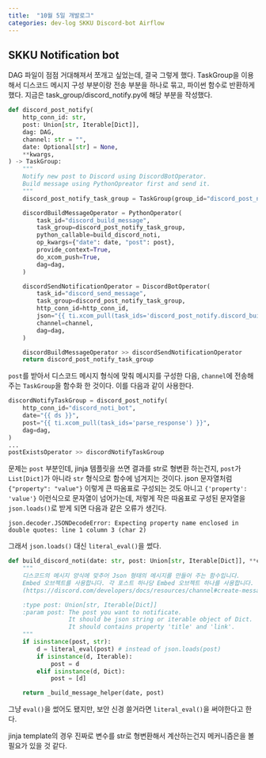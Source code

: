 ```yaml
---
title:  "10월 5일 개발로그"
categories: dev-log SKKU Discord-bot Airflow
---
```

## SKKU Notification bot
DAG 파일이 점점 거대해져서 쪼개고 싶었는데, 결국 그렇게 했다. TaskGroup을 이용해서 디스코드 메시지 구성 부분이랑 전송 부분을 하나로 묶고, 파이썬 함수로 반환하게 했다. 지금은 task_group/discord_notify.py에 해당 부분을 작성했다.  
```python
def discord_post_notify(
    http_conn_id: str,
    post: Union[str, Iterable[Dict]],
    dag: DAG,
    channel: str = "",
    date: Optional[str] = None,
    **kwargs,
) -> TaskGroup:
    """
    Notify new post to Discord using DiscordBotOperator.
    Build message using PythonOpreator first and send it.
    """
    discord_post_notify_task_group = TaskGroup(group_id="discord_post_notify", dag=dag)

    discordBuildMessageOperator = PythonOperator(
        task_id="discord_build_message",
        task_group=discord_post_notify_task_group,
        python_callable=build_discord_noti,
        op_kwargs={"date": date, "post": post},
        provide_context=True,
        do_xcom_push=True,
        dag=dag,
    )

    discordSendNotificationOperator = DiscordBotOperator(
        task_id="discord_send_message",
        task_group=discord_post_notify_task_group,
        http_conn_id=http_conn_id,
        json="{{ ti.xcom_pull(task_ids='discord_post_notify.discord_build_message') }}",
        channel=channel,
        dag=dag,
    )

    discordBuildMessageOperator >> discordSendNotificationOperator
    return discord_post_notify_task_group
```

`post`를 받아서 디스코드 메시지 형식에 맞춰 메시지를 구성한 다음, `channel`에 전송해주는 `TaskGroup`을 함수화 한 것이다. 이를 다음과 같이 사용한다.

```python
discordNotifyTaskGroup = discord_post_notify(
    http_conn_id="discord_noti_bot",
    date="{{ ds }}",
    post="{{ ti.xcom_pull(task_ids='parse_response') }}",
    dag=dag,
)
...
postExistsOperator >> discordNotifyTaskGroup
```
문제는 `post` 부분인데, jinja 템플릿을 쓰면 결과를 str로 형변환 하는건지, `post`가 `List[Dict]`가 아니라 `str` 형식으로 함수에 넘겨지는 것이다. json 문자열처럼 `{"property": "value"}` 이렇게 큰 따옴표로 구성되는 것도 아니고 `{'property': 'value'}` 이런식으로 문자열이 넘어가는데, 저렇게 작은 따옴표로 구성된 문자열을 `json.loads()`로 받게 되면 다음과 같은 오류가 생긴다.
```log
json.decoder.JSONDecodeError: Expecting property name enclosed in double quotes: line 1 column 3 (char 2)
```
그래서 `json.loads()` 대신 `literal_eval()`을 썼다.
```python
def build_discord_noti(date: str, post: Union[str, Iterable[Dict]], **context) -> str:
    """
    디스코드의 메시지 양식에 맞추어 Json 형태의 메시지를 만들어 주는 함수입니다.
    Embed 오브젝트를 사용합니다. 각 포스트 하나당 Embed 오브젝트 하나를 사용합니다.
    (https://discord.com/developers/docs/resources/channel#create-message)

    :type post: Union[str, Iterable[Dict]]
    :param post: The post you want to notificate.
                 It should be json string or iterable object of Dict.
                 It should contains property 'title' and 'link'.
    """
    if isinstance(post, str):
        d = literal_eval(post) # instead of json.loads(post)
        if isinstance(d, Iterable):
            post = d
        elif isinstance(d, Dict):
            post = [d]

    return _build_message_helper(date, post)
```
그냥 `eval()`을 썼어도 됐지만, 보안 신경 쓸거라면 `literal_eval()`을 써야한다고 한다.

jinja template의 경우 진짜로 변수를 str로 형변환해서 계산하는건지 메커니즘은을 볼 필요가 있을 것 같다.
